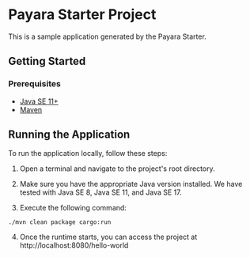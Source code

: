 # Payara Starter Project

This is a sample application generated by the Payara Starter.

## Getting Started

### Prerequisites

- [Java SE 11+](https://adoptium.net/?variant=openjdk11)
- [Maven](https://maven.apache.org/download.cgi)

## Running the Application

To run the application locally, follow these steps:

1. Open a terminal and navigate to the project's root directory.

2. Make sure you have the appropriate Java version installed. We have tested with Java SE 8, Java SE 11, and Java SE 17.

3. Execute the following command:

```
./mvn clean package cargo:run
```

4. Once the runtime starts, you can access the project at http://localhost:8080/hello-world




